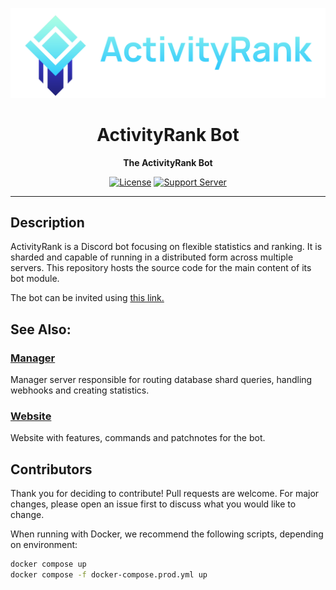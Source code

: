 <div align="center">

![ActivityRank Wordmark](https://raw.githubusercontent.com/activityrankbot/assets/main/banners/wordmark.png)

# ActivityRank Bot

**The ActivityRank Bot**

<!-- [![Latest Release](https://img.shields.io/github/v/release/Rapha01/activityRank-bot?style=for-the-badge)](https://github.com/Rapha01/activityRank-bot/releases) -->

[![License](https://img.shields.io/github/license/Rapha01/activityRank-bot?style=for-the-badge)](https://github.com/Rapha01/activityRank-bot/blob/main/LICENSE.txt)
[![Support Server](https://img.shields.io/discord/534598374985302027?style=for-the-badge&logo=discord&label=support%20server&link=https%3A%2F%2Factivityrank.me/support)](https://activityrank.me/support)

</div>

---

## Description

ActivityRank is a Discord bot focusing on flexible statistics and ranking.
It is sharded and capable of running in a distributed form across multiple servers.
This repository hosts the source code for the main content of its bot module.

The bot can be invited using [this link.](https://activityrank.me/invite)

## See Also:

### [Manager](https://github.com/Linck01/activityRankManager)

Manager server responsible for routing database shard queries, handling webhooks and creating statistics.

### [Website](https://github.com/activityrankbot/website)

Website with features, commands and patchnotes for the bot.

## Contributors

Thank you for deciding to contribute! Pull requests are welcome.
For major changes, please open an issue first to discuss what you would like to change.

When running with Docker, we recommend the following scripts, depending on environment:

```bash
docker compose up
docker compose -f docker-compose.prod.yml up
```
